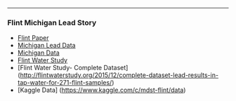 ------------------------------------------------------------------------------------------
### Flint Michigan Lead Story
- [Flint Paper](https://ajph.aphapublications.org/doi/10.2105/AJPH.2015.303003)
- [Michigan Lead Data](https://www.michigan.gov/lead/0,5417,7-310-84214---,00.html)
- [Michigan Data](https://mitracking.state.mi.us/?bookmark=11)
- [Flint Water Study](http://flintwaterstudy.org/2016/04/results-of-flint-resident-water-lead-sampling-march-2016/)
- [Flint Water Study- Complete Dataset] (http://flintwaterstudy.org/2015/12/complete-dataset-lead-results-in-tap-water-for-271-flint-samples/)
- [Kaggle Data] (https://www.kaggle.com/c/mdst-flint/data)

